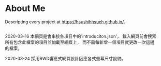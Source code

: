 # About Me
Descripting every project at
<a href="https://hsushihhsueh.github.io/">https://hsushihhsueh.github.io/</a>.

##
2020-03-16
本網頁是會串接各項目中的'introduciton.json'，
載入網頁前會搜索所有包含此檔案的項目並加載至網頁上，
而不需每新增一個項目就更改一次這邊的檔案。

2020-03-24
採用RWD響應式網頁設計因應各式螢幕尺寸設備。
